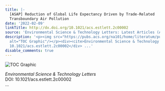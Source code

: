 ```yaml
---
title: |-
  [ASAP] Reduction of Global Life Expectancy Driven by Trade-Related
  Transboundary Air Pollution
date: '2022-02-09'
linkTitle: http://dx.doi.org/10.1021/acs.estlett.2c00002
source: 'Environmental Science & Technology Letters: Latest Articles (ACS Publications)'
description: '<p><img src="https://pubs.acs.org/na101/home/literatum/publisher/achs/journals/content/estlcu/0/estlcu.ahead-of-print/acs.estlett.2c00002/20220209/images/medium/ez2c00002_0005.gif"
  alt="TOC Graphic"/></p><div><cite>Environmental Science & Technology Letters</cite></div><div>DOI:
  10.1021/acs.estlett.2c00002</div> ...'
disable_comments: true
---
```

<p><img src="https://pubs.acs.org/na101/home/literatum/publisher/achs/journals/content/estlcu/0/estlcu.ahead-of-print/acs.estlett.2c00002/20220209/images/medium/ez2c00002_0005.gif" alt="TOC Graphic"/></p><div><cite>Environmental Science & Technology Letters</cite></div><div>DOI: 10.1021/acs.estlett.2c00002</div> ...